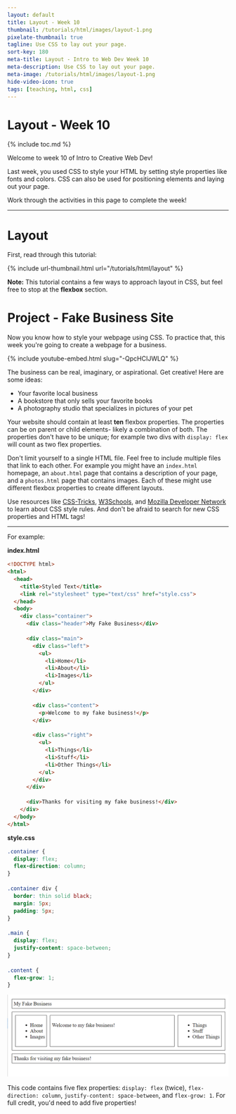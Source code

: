 ```yaml
---
layout: default
title: Layout - Week 10
thumbnail: /tutorials/html/images/layout-1.png
pixelate-thumbnail: true
tagline: Use CSS to lay out your page.
sort-key: 180
meta-title: Layout - Intro to Web Dev Week 10
meta-description: Use CSS to lay out your page.
meta-image: /tutorials/html/images/layout-1.png
hide-video-icon: true
tags: [teaching, html, css]
---
```


# Layout - Week 10

{% include toc.md %}

Welcome to week 10 of Intro to Creative Web Dev!

Last week, you used CSS to style your HTML by setting style properties like fonts and colors. CSS can also be used for positioning elements and laying out your page.

Work through the activities in this page to complete the week!

---

# Layout

First, read through this tutorial:

{% include url-thumbnail.html url="/tutorials/html/layout" %}

**Note:** This tutorial contains a few ways to approach layout in CSS, but feel free to stop at the **flexbox** section.

# Project - Fake Business Site

Now you know how to style your webpage using CSS. To practice that, this week you're going to create a webpage for a business.

{% include youtube-embed.html slug="-QpcHCIJWLQ" %}

The business can be real, imaginary, or aspirational. Get creative! Here are some ideas:

- Your favorite local business
- A bookstore that only sells your favorite books
- A photography studio that specializes in pictures of your pet

Your website should contain at least **ten** flexbox properties. The properties can be on parent or child elements- likely a combination of both. The properties don't have to be unique; for example two divs with `display: flex` will count as two flex properties.

Don't limit yourself to a single HTML file. Feel free to include multiple files that link to each other. For example you might have an `index.html` homepage, an `about.html` page that contains a description of your page, and a `photos.html` page that contains images. Each of these might use different flexbox properties to create different layouts.

Use resources like [CSS-Tricks](https://css-tricks.com/snippets/css/a-guide-to-flexbox/), [W3Schools](https://www.w3schools.com/), and [Mozilla Developer Network](https://developer.mozilla.org/) to learn about CSS style rules. And don't be afraid to search for new CSS properties and HTML tags!

---

For example:

**index.html**

```html
<!DOCTYPE html>
<html>
  <head>
    <title>Styled Text</title>
    <link rel="stylesheet" type="text/css" href="style.css">
  </head>
  <body>
    <div class="container">
      <div class="header">My Fake Business</div>

      <div class="main">
        <div class="left">
          <ul>
            <li>Home</li>
            <li>About</li>
            <li>Images</li>
          </ul>
        </div>

        <div class="content">
          <p>Welcome to my fake business!</p>
        </div>

        <div class="right">
          <ul>
            <li>Things</li>
            <li>Stuff</li>
            <li>Other Things</li>
          </ul>
        </div>
      </div>

      <div>Thanks for visiting my fake business!</div>
    </div>
  </body>
</html>
```

**style.css**

```css
.container {
  display: flex;
  flex-direction: column;
}

.container div {
  border: thin solid black;
  margin: 5px;
  padding: 5px;
}

.main {
  display: flex;
  justify-content: space-between;
}

.content {
  flex-grow: 1;
}
```

![fake business page](/teaching/intro-to-creative-web-dev/images/layout-1.png)

This code contains five flex properties: `display: flex` (twice), `flex-direction: column`, `justify-content: space-between`, and `flex-grow: 1`. For full credit, you'd need to add five properties!
